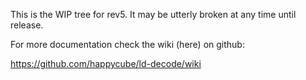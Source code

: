 This is the WIP tree for rev5.  It may be utterly broken at any time until release.

For more documentation check the wiki (here) on github:

https://github.com/happycube/ld-decode/wiki
